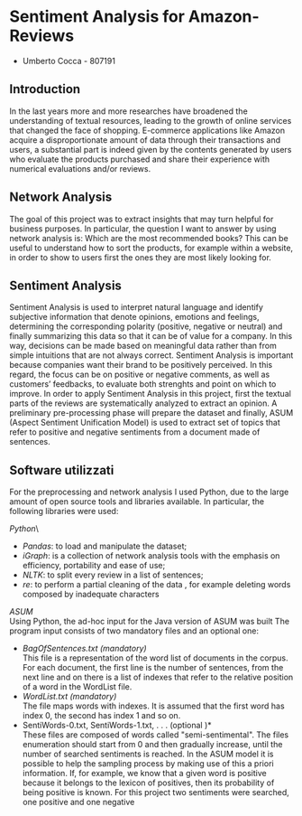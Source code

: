 # Sentiment Analysis for Amazon-Reviews
* Umberto Cocca - 807191

## Introduction
In the last years more and more researches have broadened the understanding of textual resources, leading to the growth of online services that changed the face of shopping. E-commerce applications like Amazon acquire a disproportionate amount of data through their transactions and users, a substantial part is indeed given by the contents generated by users who evaluate the products purchased and share their experience with numerical
evaluations and/or reviews.

## Network Analysis
The goal of this project was to extract insights that may turn helpful for business purposes. In particular, the question I want to answer by using network analysis is: Which are the most recommended books? This can be useful to understand how to sort the products, for example within a website, in order to show to users first the ones they are most likely looking for.

## Sentiment Analysis
Sentiment Analysis is used to interpret natural language and identify subjective information that denote opinions, emotions and feelings, determining the corresponding polarity (positive, negative or neutral) and finally summarizing this data so that it can be of value for a company. In this way, decisions can be made based on meaningful data rather than from simple intuitions that are not always correct. Sentiment Analysis is important
because companies want their brand to be positively perceived. In this regard, the focus can be on positive or negative comments, as well as customers’ feedbacks, to evaluate both strenghts and point on which to improve. In order to apply Sentiment Analysis in this project, first the textual parts of the reviews are systematically analyzed to extract an opinion. A preliminary pre-processing phase will prepare the dataset and finally, ASUM (Aspect Sentiment Unification Model) is used to extract set of topics that refer to positive and negative sentiments from a document
made of sentences.

## Software utilizzati
For the preprocessing and network analysis I used Python, due to the large amount of open source tools and libraries available. In particular, the following libraries were used:

*Python*\
* *Pandas*: to load and manipulate the dataset;
* *iGraph*: is a collection of network analysis tools with the emphasis on efficiency, portability and ease of use;
* *NLTK*: to split every review in a list of sentences;
* *re*: to perform a partial cleaning of the data , for example deleting words composed by inadequate characters

*ASUM*\
Using Python, the ad-hoc input for the Java version of ASUM was built
The program input consists of two mandatory files and an optional one:
* *BagOfSentences.txt (mandatory)*\
This file is a representation of the word list of documents in the corpus. For each document, the first line is the number of sentences, from the next line and on there is a list of indexes that refer to the relative position of a word in the WordList file.
* *WordList.txt (mandatory)*\
The file maps words with indexes. It is assumed that the first word has index 0, the second has index 1 and so on.
* SentiWords-0.txt, SentiWords-1.txt, . . . (optional )*\
These files are composed of words called "semi-sentimental". The files enumeration should start from 0 and then gradually increase, until the number of searched sentiments is reached. In the ASUM model it is possible to help the sampling process by making use of this a priori information. If, for example, we know that a given word is positive because it belongs to the lexicon of positives, then its probability of being positive is known.
For this project two sentiments were searched, one positive and one negative